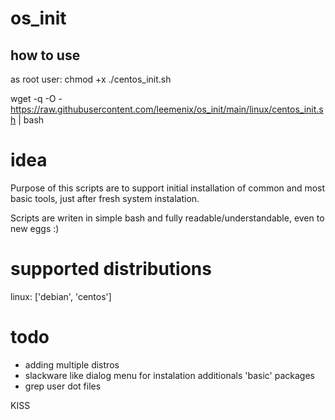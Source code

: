 # os_init

## how to use
as root user:
chmod +x 
./centos_init.sh

wget -q -O - https://raw.githubusercontent.com/leemenix/os_init/main/linux/centos_init.sh | bash

# idea
Purpose of this scripts are to support initial installation of common and most basic tools, just after fresh system instalation. 

Scripts are writen in simple bash and fully readable/understandable, even to new eggs :)



# supported distributions
linux: ['debian', 'centos']

# todo
- adding multiple distros
- slackware like dialog menu for instalation additionals 'basic' packages
- grep user dot files

KISS